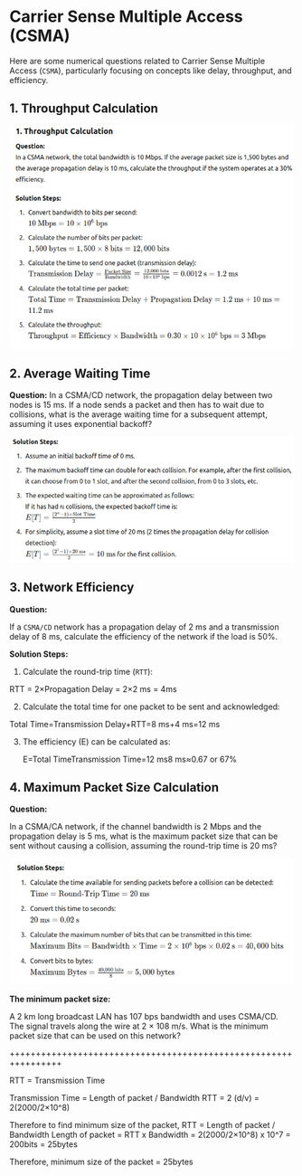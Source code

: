 # Carrier Sense Multiple Access (CSMA)

Here are some numerical questions related to Carrier Sense Multiple Access (`CSMA`), particularly focusing on concepts like delay, throughput, and efficiency.

## 1. Throughput Calculation

![1. Throughput Calculation](Throughput-Calculation.png)

## 2. Average Waiting Time

**Question:**
In a CSMA/CD network, the propagation delay between two nodes is 15 ms. If a node sends a packet and then has to wait due to collisions, what is the average waiting time for a subsequent attempt, assuming it uses exponential backoff?

![Average Waiting Time](image.png)

## 3. Network Efficiency

**Question:**

If a `CSMA/CD` network has a propagation delay of 2 ms and a transmission delay of 8 ms, calculate the efficiency of the network if the load is 50%.

**Solution Steps:**

1. Calculate the round-trip time (`RTT`):

RTT = 2×Propagation Delay = 2×2 ms = 4ms

2. Calculate the total time for one packet to be sent and acknowledged:

Total Time=Transmission Delay+RTT=8 ms+4 ms=12 ms

3. The efficiency (E) can be calculated as:

   E=Total TimeTransmission Time​=12 ms8 ms​≈0.67 or 67%

## 4. Maximum Packet Size Calculation

**Question:**

In a CSMA/CA network, if the channel bandwidth is 2 Mbps and the propagation delay is 5 ms, what is the maximum packet size that can be sent without causing a collision, assuming the round-trip time is 20 ms?

![Maximum Packet Size Calculation](image-1.png)

**The minimum packet size:**

A 2 km long broadcast LAN has 107 bps bandwidth and uses CSMA/CD. The signal travels along the wire at 2 × 108 m/s. What is the minimum packet size that can be used on this network?

++++++++++++++++++++++++++++++++++++++++++++++++++++++++++++++++

RTT = Transmission Time

Transmission Time = Length of packet / Bandwidth
RTT = 2 (d/v) 
    = 2(2000/2×10^8) 

Therefore to find minimum size of the packet, 
RTT = Length of packet / Bandwidth
Length of packet = RTT x Bandwidth
                 = 2(2000/2×10^8) x 10^7 
                 = 200bits 
                 = 25bytes

Therefore, minimum size of the packet = 25bytes 